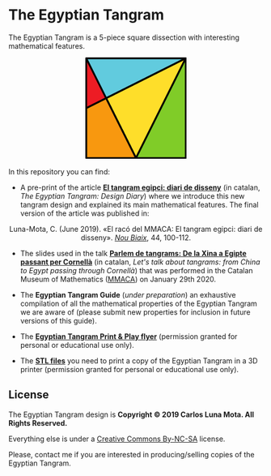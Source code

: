 # The Egyptian Tangram

The Egyptian Tangram is a 5-piece square dissection with interesting mathematical features.

<p align="center"><img width=200px height=200px src="EgyptianTangram.png" alt="The Egyptian Tangram" title="The Egyptian Tangram" /></p>

In this repository you can find:

* A pre-print of the article [**El tangram egipci: diari de disseny**](/El%20Tangram%20Egipci%20-%20Diari%20de%20Disseny/El%20tangram%20egipci%20-%20diari%20de%20disseny.pdf) (in catalan, *The Egyptian Tangram: Design Diary*) where we introduce this new tangram design and explained its main mathematical features. The final version of the article was published in:

<p align="center">Luna-Mota, C. (June 2019). «El racó del MMACA: El tangram egipci: diari de disseny». <a href="https://publicacions.iec.cat/PopulaFitxaArticle.do?idArticle=105410&moduleName=revistes_cientifiques&subModuleName=&idTipusConsulta=citacio"><em>Nou Biaix</em></a>, 44, 100-112.</p>

* The slides used in the talk [**Parlem de tangrams: De la Xina a Egipte passant per Cornellà**](/Parlem%20de%20Tangrams%20-%20De%20la%20Xina%20a%20Egipte%20passant%20per%20Cornell%C3%A0/Parlem%20de%20tangrams.pdf) (in catalan, *Let's talk about tangrams: from China to Egypt passing through Cornellà*) that was performed in the Catalan Museum of Mathematics ([MMACA](http://mmaca.cat/)) on January 29th 2020.

* The **Egyptian Tangram Guide** (*under preparation*) an exhaustive compilation of all the mathematical properties of the Egyptian Tangram we are aware of (please submit new properties for inclusion in future versions of this guide).

* The [**Egyptian Tangram Print & Play flyer**](/The%20Egyptian%20Tangram%20-%20Printable%20Edition) (permission granted for personal or educational use only).

* The [**STL files**](/The%20Egyptian%20Tangram%20-%20STL) you need to print a copy of the Egyptian Tangram in a 3D printer (permission granted for personal or educational use only).



## License

The Egyptian Tangram design is **Copyright © 2019 Carlos Luna Mota. All Rights Reserved.**

Everything else is under a [Creative Commons By-NC-SA](https://creativecommons.org/licenses/by-nc-sa/4.0/) license.

Please, contact me if you are interested in producing/selling copies of the Egyptian Tangram.
